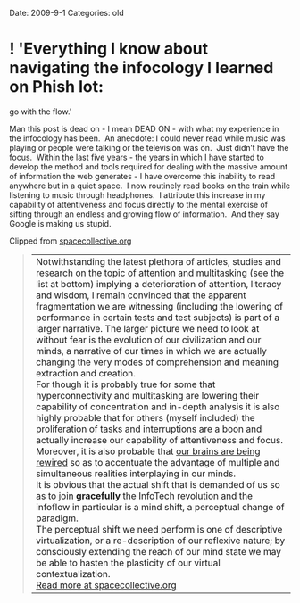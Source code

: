 Date: 2009-9-1
Categories: old

# ! 'Everything I know about navigating the infocology I learned on Phish lot:
  go with the flow.'

<div class="Clog_Commentary_Wrap"><div class="Clog_Post_Text"><p>Man this post is dead on - I mean DEAD ON - with what my experience in the infocology has been.  An anecdote: I could never read while music was playing or people were talking or the television was on.  Just didn&#8217;t have the focus.  Within the last five years - the years in which I have started to develop the method and tools required for dealing with the massive amount of information the web generates - I have overcome this inability to read anywhere but in a quiet space.  I now routinely read books on the train while listening to music through headphones.  I attribute this increase in my capability of attentiveness and focus directly to the mental exercise of sifting through an endless and growing flow of information.  And they say Google is making us stupid.</p></div></div><div class="Clog_Content_Outer"><!-- BEGIN_CLOG_CONTENT ID: 1037E008-E243-4B30-9A0E-B31A66ED418C CLOGS.CLIPMARKS.COM --><div class="Clog_Top_Wrap"><div class="Clog_Source_First"><span>Clipped from <a rel="clipsource"  title="http://spacecollective.org/Wildcat/5113/Of-Onions-and-Infocologies-Thriving-in-the-age-of-hyperconnectivity" href="http://spacecollective.org/Wildcat/5113/Of-Onions-and-Infocologies-Thriving-in-the-age-of-hyperconnectivity">spacecollective.org</a></span></div></div><div class="Clog_Middle_Wrap"><blockquote class="Clog_Content_Item" cite="http://spacecollective.org/Wildcat/5113/Of-Onions-and-Infocologies-Thriving-in-the-age-of-hyperconnectivity"><table cellpadding="0" cellspacing="0"><tr><td>Notwithstanding the latest plethora of articles, studies and research on the topic of attention and multitasking (see the list at bottom) implying a deterioration of attention, literacy and wisdom, I remain convinced that the apparent fragmentation we are witnessing (including the lowering of performance in certain tests and test subjects) is part of a larger narrative. The larger picture we need to look at without fear is the evolution of our civilization and our minds, a narrative of our times in which we are actually changing the very modes of comprehension and meaning extraction and creation.<BR />
For though it is probably true for some that hyperconnectivity and multitasking are lowering their capability of concentration and in-depth analysis it is also highly probable that for others (myself included) the proliferation of tasks and interruptions are a boon and actually increase our capability of attentiveness and focus. Moreover, it is also probable that <a rel="nofollow"  href="http://www.today.ucla.edu/portal/ut/081015_gary-small-ibrain.aspx">our brains are being rewired</A> so as to accentuate the advantage of multiple and simultaneous realities interplaying in our minds.<BR />
It is obvious that the actual shift that is demanded of us so as to join <B>gracefully</B> the InfoTech revolution and the infoflow in particular is a mind shift, a perceptual change of paradigm.<BR /><DIV>
The perceptual shift we need perform is one of descriptive virtualization, or a re-description of our reflexive nature; by consciously extending the reach of our mind state we may be able to hasten the plasticity of our virtual contextualization.</DIV><span class="Clog_Source_Button"><a rel="clipsource"  title="http://spacecollective.org/Wildcat/5113/Of-Onions-and-Infocologies-Thriving-in-the-age-of-hyperconnectivity" href="http://spacecollective.org/Wildcat/5113/Of-Onions-and-Infocologies-Thriving-in-the-age-of-hyperconnectivity">Read more at spacecollective.org</a></span></td></tr></table></blockquote></div><div class="Clog_Bottom_Wrap">&nbsp;</div></div>
